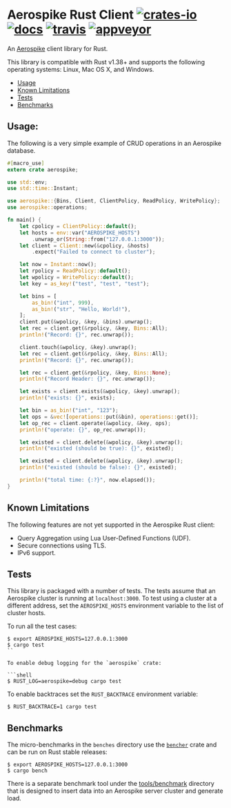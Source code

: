 # Aerospike Rust Client [![crates-io][crates-io-image]][crates-io-url] [![docs][docs-image]][docs-url] [![travis][travis-image]][travis-url] [![appveyor][appveyor-image]][appveyor-url]

[crates-io-image]: https://img.shields.io/crates/v/aerospike.svg
[crates-io-url]: https://crates.io/crates/aerospike
[docs-image]: https://docs.rs/aerospike/badge.svg
[docs-url]: https://docs.rs/aerospike/
[travis-image]: https://travis-ci.org/aerospike/aerospike-client-rust.svg?branch=master
[travis-url]: https://travis-ci.org/aerospike/aerospike-client-rust
[appveyor-image]: https://ci.appveyor.com/api/projects/status/e9gx1b5d1307hj2t/branch/master?svg=true
[appveyor-url]: https://ci.appveyor.com/project/aerospike/aerospike-client-rust/branch/master

An [Aerospike](https://www.aerospike.com/) client library for Rust.

This library is compatible with Rust v1.38+ and supports the following operating systems: Linux, Mac OS X, and Windows.

- [Usage](#Usage)
- [Known Limitations](#Limitations)
- [Tests](#Tests)
- [Benchmarks](#Benchmarks)

<a name="Usage"></a>
## Usage:

The following is a very simple example of CRUD operations in an Aerospike database.

```rust
#[macro_use]
extern crate aerospike;

use std::env;
use std::time::Instant;

use aerospike::{Bins, Client, ClientPolicy, ReadPolicy, WritePolicy};
use aerospike::operations;

fn main() {
    let cpolicy = ClientPolicy::default();
    let hosts = env::var("AEROSPIKE_HOSTS")
        .unwrap_or(String::from("127.0.0.1:3000"));
    let client = Client::new(&cpolicy, &hosts)
        .expect("Failed to connect to cluster");

    let now = Instant::now();
    let rpolicy = ReadPolicy::default();
    let wpolicy = WritePolicy::default();
    let key = as_key!("test", "test", "test");

    let bins = [
        as_bin!("int", 999),
        as_bin!("str", "Hello, World!"),
    ];
    client.put(&wpolicy, &key, &bins).unwrap();
    let rec = client.get(&rpolicy, &key, Bins::All);
    println!("Record: {}", rec.unwrap());

    client.touch(&wpolicy, &key).unwrap();
    let rec = client.get(&rpolicy, &key, Bins::All);
    println!("Record: {}", rec.unwrap());

    let rec = client.get(&rpolicy, &key, Bins::None);
    println!("Record Header: {}", rec.unwrap());

    let exists = client.exists(&wpolicy, &key).unwrap();
    println!("exists: {}", exists);

    let bin = as_bin!("int", "123");
    let ops = &vec![operations::put(&bin), operations::get()];
    let op_rec = client.operate(&wpolicy, &key, ops);
    println!("operate: {}", op_rec.unwrap());

    let existed = client.delete(&wpolicy, &key).unwrap();
    println!("existed (should be true): {}", existed);

    let existed = client.delete(&wpolicy, &key).unwrap();
    println!("existed (should be false): {}", existed);

    println!("total time: {:?}", now.elapsed());
}
```

<a name="Limitations"></a>
## Known Limitations

The following features are not yet supported in the Aerospike Rust client:

- Query Aggregation using Lua User-Defined Functions (UDF).
- Secure connections using TLS.
- IPv6 support.

<a name="Tests"></a>
## Tests

This library is packaged with a number of tests. The tests assume that an
Aerospike cluster is running at `localhost:3000`. To test using a cluster at a
different address, set the `AEROSPIKE_HOSTS` environment variable to the list
of cluster hosts.

To run all the test cases:

```shell
$ export AEROSPIKE_HOSTS=127.0.0.1:3000
$ cargo test
``

To enable debug logging for the `aerospike` crate:

```shell
$ RUST_LOG=aerospike=debug cargo test
```

To enable backtraces set the `RUST_BACKTRACE` environment variable:

```shell
$ RUST_BACKTRACE=1 cargo test
```

<a name="Benchmarks"></a>
## Benchmarks

The micro-benchmarks in the `benches` directory use the
[`bencher`](https://crates.io/crates/bencher) crate and can be run on Rust
stable releases:

```shell
$ export AEROSPIKE_HOSTS=127.0.0.1:3000
$ cargo bench
```

There is a separate benchmark tool under the
[tools/benchmark](tools/benchmark) directory that is designed to
insert data into an Aerospike server cluster and generate load.
